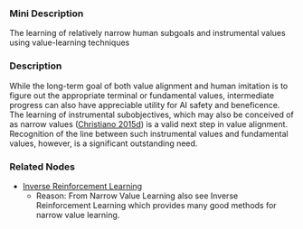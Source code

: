 ### Mini Description

The learning of relatively narrow human subgoals and instrumental values using value-learning techniques

### Description

While the long-term goal of both value alignment and human imitation is to figure out the appropriate terminal or fundamental values, intermediate progress can also have appreciable utility for AI safety and beneficence. The learning of instrumental subobjectives, which may also be conceived of as narrow values ([Christiano 2015d](https://medium.com/ai-control/ambitious-vs-narrow-value-learning-99bd0c59847e)) is a valid next step in value alignment. Recognition of the line between such instrumental values and fundamental values, however, is a significant outstanding need.

### Related Nodes

- [Inverse Reinforcement Learning](/Value_Alignment/Validation/Technical_Value_Alignment/Robust_Human_Imitation/Inverse_Reinforcement_Learning/Inverse_Reinforcement_Learning.md)
	- Reason: From Narrow Value Learning also see Inverse Reinforcement Learning which provides many good methods for narrow value learning.
